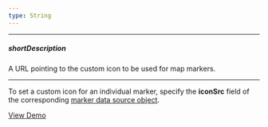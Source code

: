 ```yaml
---
type: String
---
```

---
##### shortDescription
A URL pointing to the custom icon to be used for map markers.

---
To set a custom icon for an individual marker, specify the **iconSrc** field of the corresponding [marker data source object](/api-reference/10%20UI%20Widgets/dxMap/1%20Configuration/markers '/Documentation/ApiReference/UI_Widgets/dxMap/Configuration/#markers').



<a href="http://js.devexpress.com/Demos/WidgetsGallery/#demo/mapsmapmapmarkers/" class="button orange small fix-width-155" style="margin-right: 20px;" target="_blank">View Demo</a>